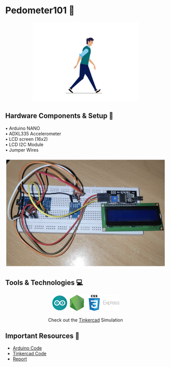 # Pedometer101 🚶
<div align="center">
<img src="./walking.gif"/ height="250">
</div>

## Hardware Components & Setup 🧰 
• Arduino NANO <br>
• ADXL335 Accelerometer <br>
• LCD screen (16x2) <br>
• LCD I2C Module <br>
• Jumper Wires <br>
<div align="center">
  <img src="./Screenshot 2022-01-22 at 6.49.29 PM.png" alt="hardware setup" height="350" align="center" />
 </div>

## Tools & Technologies 💻
  
  <div align="center">
  <img alt="Arduino" width="50px" height="50px" src="https://raw.githubusercontent.com/github/explore/80688e429a7d4ef2fca1e82350fe8e3517d3494d/topics/arduino/arduino.png" />
  <img alt="Node.js" width="50px" height="50px" src="https://raw.githubusercontent.com/github/explore/80688e429a7d4ef2fca1e82350fe8e3517d3494d/topics/nodejs/nodejs.png" />
  <img alt="CSS3" width="50px" height="50px" src="https://raw.githubusercontent.com/github/explore/80688e429a7d4ef2fca1e82350fe8e3517d3494d/topics/css/css.png" />
  <img alt="express" width="50px" src="https://raw.githubusercontent.com/github/explore/80688e429a7d4ef2fca1e82350fe8e3517d3494d/topics/express/express.png" />
  </div>
  <br>
  <div align="center">Check out the <a href="https://www.tinkercad.com/things/jKyEp3G7fvE-pedometer/editel?sharecode=Z1Uax1gprOqBdGguejc7jOHXLbI10mRwYiDIS_Xcj4E">Tinkercad</a> Simulation </div>
  
## Important Resources 🔴
  <ul>
  <li> <a href="https://github.com/mounvip1525/Pedometer101/blob/master/arduinoCode/arduinoCode.ino" >Arduino Code</a></li>
  <li> <a href="https://github.com/mounvip1525/Pedometer101/blob/master/tinkercadCode/tinkercadCode.ino" >Tinkercad Code </a></li>
  <li><a href="https://github.com/mounvip1525/Pedometer101/blob/master/19BCE0396_VL2021220105185_PE003.pdf" >Report </a></li>
  </ul>
  
 
